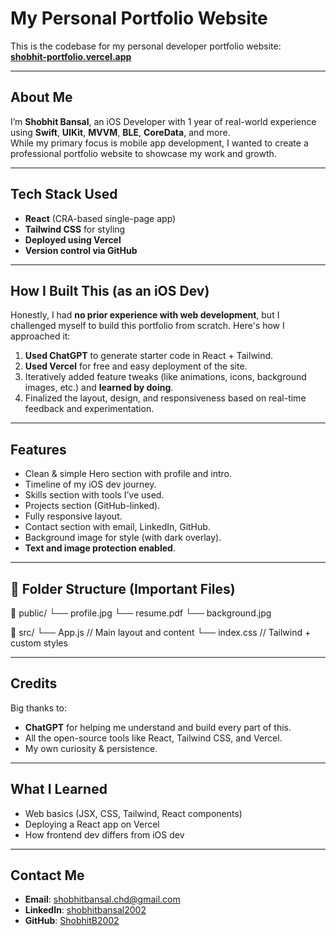 # My Personal Portfolio Website

This is the codebase for my personal developer portfolio website:  
**[shobhit-portfolio.vercel.app](https://shobhit-portfolio.vercel.app/)**

---

## About Me

I’m **Shobhit Bansal**, an iOS Developer with 1 year of real-world experience using **Swift**, **UIKit**, **MVVM**, **BLE**, **CoreData**, and more.  
While my primary focus is mobile app development, I wanted to create a professional portfolio website to showcase my work and growth.

---

##  Tech Stack Used

- **React** (CRA-based single-page app)
- **Tailwind CSS** for styling
- **Deployed using Vercel**
- **Version control via GitHub**

---

## How I Built This (as an iOS Dev)

Honestly, I had **no prior experience with web development**, but I challenged myself to build this portfolio from scratch. Here's how I approached it:

1. **Used ChatGPT** to generate starter code in React + Tailwind.
2. **Used Vercel** for free and easy deployment of the site.
3. Iteratively added feature tweaks (like animations, icons, background images, etc.) and **learned by doing**.
4. Finalized the layout, design, and responsiveness based on real-time feedback and experimentation.

---

## Features

- Clean & simple Hero section with profile and intro.
- Timeline of my iOS dev journey.
- Skills section with tools I’ve used.
- Projects section (GitHub-linked).
- Fully responsive layout.
- Contact section with email, LinkedIn, GitHub.
- Background image for style (with dark overlay).
- **Text and image protection enabled**.

---

## 📂 Folder Structure (Important Files)
📁 public/
└── profile.jpg
└── resume.pdf
└── background.jpg

📁 src/
└── App.js // Main layout and content
└── index.css // Tailwind + custom styles

---

## Credits

Big thanks to:
- **ChatGPT** for helping me understand and build every part of this.
- All the open-source tools like React, Tailwind CSS, and Vercel.
- My own curiosity & persistence.

---

## What I Learned

- Web basics (JSX, CSS, Tailwind, React components)
- Deploying a React app on Vercel
- How frontend dev differs from iOS dev

---

## Contact Me

- **Email**: [shobhitbansal.chd@gmail.com](mailto:shobhitbansal.chd@gmail.com)  
- **LinkedIn**: [shobhitbansal2002](https://www.linkedin.com/in/shobhitbansal2002)  
- **GitHub**: [ShobhitB2002](https://github.com/ShobhitB2002)
